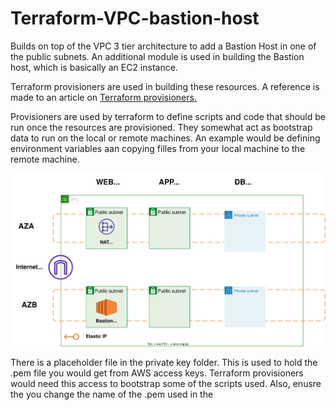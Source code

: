 # Terraform-VPC-bastion-host
Builds on top of the VPC 3 tier architecture to add a Bastion Host in one of the public subnets. An additional module is used in building the Bastion host, which is basically an EC2 instance.

Terraform provisioners are used in building these resources. A reference is made to an article on <a href="https://jhooq.com/terraform-provisioner/">Terraform provisioners.</a> 

Provisioners are used by terraform to define scripts and code that should be run once the resources are provisioned. They somewhat act as bootstrap data to run on the local or remote machines. An example would be defining environment variables aan copying filles from your local machine to the remote machine.

![VPC-Bastion-Host](Terraform%20VPC%20Bastion.svg)

There is a placeholder file in the private key folder. This is used to hold the .pem file you would get from AWS access keys. Terraform provisioners would need this access to bootstrap some of the scripts used. Also, enusre the you change the name of the .pem used in the 
